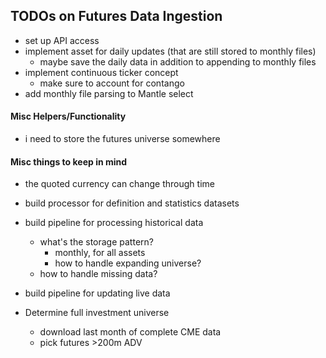 ## TODOs on Futures Data Ingestion

- set up API access 
- implement asset for daily updates (that are still stored to monthly files)
    - maybe save the daily data in addition to appending to monthly files
- implement continuous ticker concept
    - make sure to account for contango
- add monthly file parsing to Mantle select

#### Misc Helpers/Functionality
- i need to store the futures universe somewhere

#### Misc things to keep in mind
- the quoted currency can change through time




* build processor for definition and statistics datasets
* build pipeline for processing historical data
    - what's the storage pattern?
        - monthly, for all assets
        - how to handle expanding universe?
    - how to handle missing data?
* build pipeline for updating live data



* Determine full investment universe
    - download last month of complete CME data
    - pick futures >200m ADV